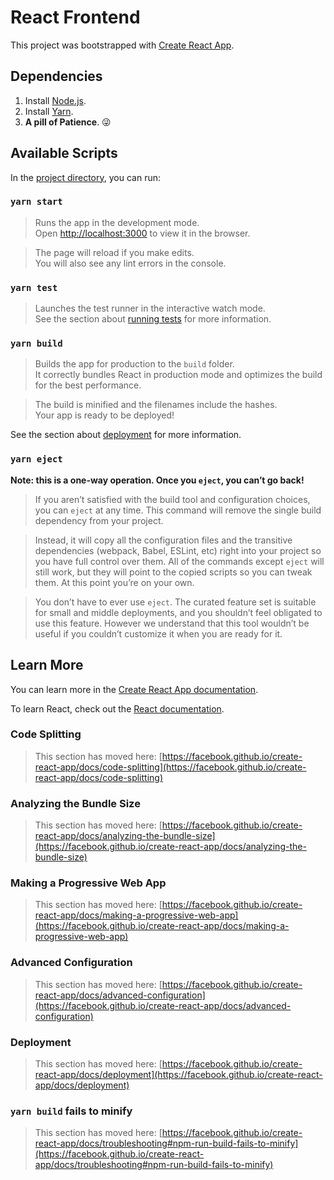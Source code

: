 # React Frontend

This project was bootstrapped with [Create React App](https://github.com/facebook/create-react-app).

## Dependencies

1. Install [Node.js](https://nodejs.org/en/download/).
2. Install [Yarn](https://classic.yarnpkg.com/en/docs/install/#windows-stable).
3. **A pill of Patience**. 😜

## Available Scripts

In the [project directory](https://github.com/swapnanildutta/FReMP-stacking/tree/frontend), you can run:

### `yarn start`

> Runs the app in the development mode.\
> Open [http://localhost:3000](http://localhost:3000) to view it in the browser.

> The page will reload if you make edits.\
> You will also see any lint errors in the console.

### `yarn test`

> Launches the test runner in the interactive watch mode.\
> See the section about [running tests](https://facebook.github.io/create-react-app/docs/running-tests) for more information.

### `yarn build`

> Builds the app for production to the `build` folder.\
> It correctly bundles React in production mode and optimizes the build for the best performance.

> The build is minified and the filenames include the hashes.\
> Your app is ready to be deployed!

See the section about [deployment](https://facebook.github.io/create-react-app/docs/deployment) for more information.

### `yarn eject`

**Note: this is a one-way operation. Once you `eject`, you can’t go back!**

> If you aren’t satisfied with the build tool and configuration choices, you can `eject` at any time. This command will remove the single build dependency from your project.

> Instead, it will copy all the configuration files and the transitive dependencies (webpack, Babel, ESLint, etc) right into your project so you have full control over them. All of the commands except `eject` will still work, but they will point to the copied scripts so you can tweak them. At this point you’re on your own.

> You don’t have to ever use `eject`. The curated feature set is suitable for small and middle deployments, and you shouldn’t feel obligated to use this feature. However we understand that this tool wouldn’t be useful if you couldn’t customize it when you are ready for it.

## Learn More

You can learn more in the [Create React App documentation](https://facebook.github.io/create-react-app/docs/getting-started).

To learn React, check out the [React documentation](https://reactjs.org/).

### Code Splitting

> This section has moved here: [https://facebook.github.io/create-react-app/docs/code-splitting](https://facebook.github.io/create-react-app/docs/code-splitting)

### Analyzing the Bundle Size

> This section has moved here: [https://facebook.github.io/create-react-app/docs/analyzing-the-bundle-size](https://facebook.github.io/create-react-app/docs/analyzing-the-bundle-size)

### Making a Progressive Web App

> This section has moved here: [https://facebook.github.io/create-react-app/docs/making-a-progressive-web-app](https://facebook.github.io/create-react-app/docs/making-a-progressive-web-app)

### Advanced Configuration

> This section has moved here: [https://facebook.github.io/create-react-app/docs/advanced-configuration](https://facebook.github.io/create-react-app/docs/advanced-configuration)

### Deployment

> This section has moved here: [https://facebook.github.io/create-react-app/docs/deployment](https://facebook.github.io/create-react-app/docs/deployment)

### `yarn build` fails to minify

> This section has moved here: [https://facebook.github.io/create-react-app/docs/troubleshooting#npm-run-build-fails-to-minify](https://facebook.github.io/create-react-app/docs/troubleshooting#npm-run-build-fails-to-minify)
